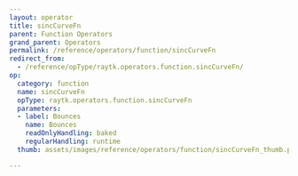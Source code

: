 ```yaml
---
layout: operator
title: sincCurveFn
parent: Function Operators
grand_parent: Operators
permalink: /reference/operators/function/sincCurveFn
redirect_from:
  - /reference/opType/raytk.operators.function.sincCurveFn/
op:
  category: function
  name: sincCurveFn
  opType: raytk.operators.function.sincCurveFn
  parameters:
  - label: Bounces
    name: Bounces
    readOnlyHandling: baked
    regularHandling: runtime
  thumb: assets/images/reference/operators/function/sincCurveFn_thumb.png

---
```

